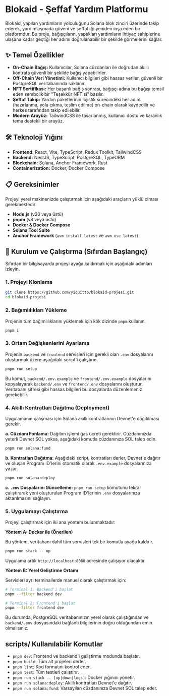 # Blokaid - Şeffaf Yardım Platformu

Blokaid, yapılan yardımların yolculuğunu Solana blok zinciri üzerinde takip ederek, yardımlaşmada güveni ve şeffaflığı yeniden inşa eden bir platformdur. Bu proje, bağışçıların, yaptıkları yardımların ihtiyaç sahiplerine ulaşana kadar geçtiği her adımı doğrulanabilir bir şekilde görmelerini sağlar.

## ✨ Temel Özellikler

- **On-Chain Bağış:** Kullanıcılar, Solana cüzdanları ile doğrudan akıllı kontrata güvenli bir şekilde bağış yapabilirler.
- **Off-Chain Veri Yönetimi:** Kullanıcı bilgileri gibi hassas veriler, güvenli bir PostgreSQL veritabanında saklanır.
- **NFT Sertifikası:** Her başarılı bağış sonrası, bağışçı adına bu bağışı temsil eden sembolik bir "Teşekkür NFT'si" basılır.
- **Şeffaf Takip:** Yardım paketlerinin lojistik sürecindeki her adımı (hazırlanma, yola çıkma, teslim edilme) on-chain olarak kaydedilir ve herkes tarafından takip edilebilir.
- **Modern Arayüz:** TailwindCSS ile tasarlanmış, kullanıcı dostu ve karanlık tema destekli bir arayüz.

## 🛠️ Teknoloji Yığını

- **Frontend:** React, Vite, TypeScript, Redux Toolkit, TailwindCSS
- **Backend:** NestJS, TypeScript, PostgreSQL, TypeORM
- **Blockchain:** Solana, Anchor Framework, Rust
- **Containerization:** Docker, Docker Compose

## 📋 Gereksinimler

Projeyi yerel makinenizde çalıştırmak için aşağıdaki araçların yüklü olması gerekmektedir:

- **Node.js** (v20 veya üstü)
- **pnpm** (v8 veya üstü)
- **Docker & Docker Compose**
- **Solana Tool Suite**
- **Anchor Framework** (`avm install latest` ve `avm use latest`)

## 🚀 Kurulum ve Çalıştırma (Sıfırdan Başlangıç)

Sıfırdan bir bilgisayarda projeyi ayağa kaldırmak için aşağıdaki adımları izleyin.

### 1. Projeyi Klonlama

```bash
git clone https://github.com/yiquitto/blokaid-projesi.git
cd blokaid-projesi
```

### 2. Bağımlılıkları Yükleme

Projenin tüm bağımlılıklarını yüklemek için kök dizinde `pnpm` kullanın.

```bash
pnpm i
```

### 3. Ortam Değişkenlerini Ayarlama

Projenin `backend` ve `frontend` servisleri için gerekli olan `.env` dosyalarını oluşturmak üzere aşağıdaki script'i çalıştırın.

```bash
pnpm run setup
```

Bu komut, `backend/.env.example` ve `frontend/.env.example` dosyalarını kopyalayarak `backend/.env` ve `frontend/.env` dosyalarını oluşturur. Veritabanı şifresi gibi hassas bilgileri bu dosyalarda düzenlemeniz gerekebilir.

### 4. Akıllı Kontratları Dağıtma (Deployment)

Uygulamanın çalışması için Solana akıllı kontratlarının Devnet'e dağıtılması gerekir.

**a. Cüzdanı Fonlama:** Dağıtım işlemi gas ücreti gerektirir. Cüzdanınızda yeterli Devnet SOL yoksa, aşağıdaki komutla cüzdanınıza SOL talep edin.
```bash
pnpm run solana:fund
```

**b. Kontratları Dağıtma:** Aşağıdaki script, kontratları derler, Devnet'e dağıtır ve oluşan Program ID'lerini otomatik olarak `.env.example` dosyalarınıza yazar.
```bash
pnpm run solana:deploy
```

**c. `.env` Dosyalarını Güncelleme:** `pnpm run setup` komutunu tekrar çalıştırarak yeni oluşturulan Program ID'lerinin `.env` dosyalarınıza aktarılmasını sağlayın.

### 5. Uygulamayı Çalıştırma

Projeyi çalıştırmak için iki ana yöntem bulunmaktadır:

**Yöntem A: Docker ile (Önerilen)**

Bu yöntem, veritabanı dahil tüm servisleri tek bir komutla ayağa kaldırır.

```bash
pnpm run stack -- up
```

Uygulama artık `http://localhost:8080` adresinde çalışıyor olacaktır.

**Yöntem B: Yerel Geliştirme Ortamı**

Servisleri ayrı terminallerde manuel olarak çalıştırmak için:

```bash
# Terminal 1: Backend'i başlat
pnpm --filter backend dev

# Terminal 2: Frontend'i başlat
pnpm --filter frontend dev
```

Bu durumda, PostgreSQL veritabanınızın yerel olarak çalıştığından ve `backend/.env` dosyasındaki bağlantı bilgilerinin doğru olduğundan emin olmalısınız.

## scripts/ Kullanılabilir Komutlar

- `pnpm dev`: Frontend ve backend'i geliştirme modunda başlatır.
- `pnpm build`: Tüm alt projeleri derler.
- `pnpm lint`: Kod formatını kontrol eder.
- `pnpm test`: Tüm testleri çalıştırır.
- `pnpm run stack -- [up|down|logs]`: Docker yığınını yönetir.
- `pnpm run solana:deploy`: Akıllı kontratları Devnet'e dağıtır.
- `pnpm run solana:fund`: Varsayılan cüzdanınıza Devnet SOL talep eder.
